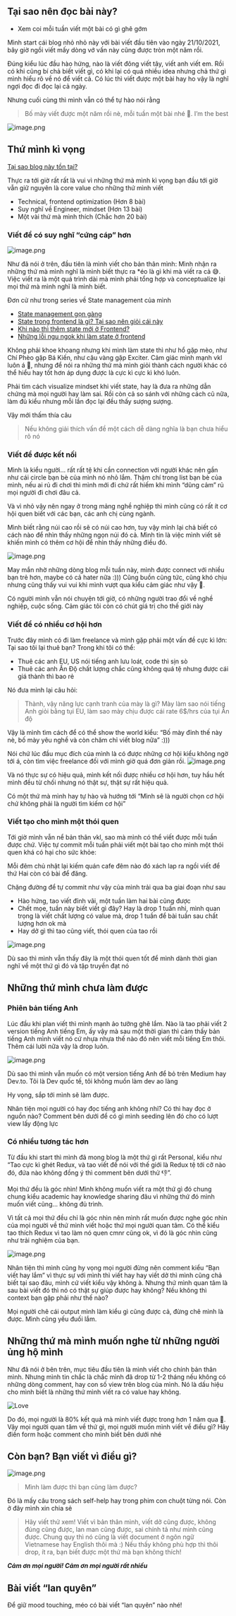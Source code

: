 ## Tại sao nên đọc bài này?

- Xem coi mỗi tuần viết một bài có gì ghê gớm

Mình start cái blog nhỏ nhỏ này với bài viết đầu tiên vào ngày 21/10/2021, bây giờ ngồi viết mấy dòng vớ vấn này cũng được tròn một năm rồi.

Đúng kiểu lúc đầu hào hứng, nào là viết đông viết tây, viết anh viết em. Rồi có khi cũng bí chả biết viết gì, có khi lại có quá nhiều idea nhưng chả thứ gì mình hiểu rõ về nó để viết cả. Có lúc thì viết được một bài hay ho vậy là nghĩ ngợi đọc đi đọc lại cả ngày.

Nhưng cuối cùng thì mình vẫn có thể tự hào nói rằng

> Bố mày viết được một năm rồi nè, mỗi tuần một bài nhé 🥷. I’m the best
> 

![image.png](https://images.viblo.asia/fec8766b-7682-48ee-84db-b5f81ad1997b.png)

## Thứ mình kì vọng

[Tại sao blog này tồn tại?](https://thanhle.blog/blog/tai-sao-blog-nay-ton-tai)

Thực ra tới giờ rất rất là vui vì những thứ mà mình kì vọng bạn đầu tới giờ vẫn giữ nguyên là core value cho những thứ mình viết

- Technical, frontend optimization (Hơn 8 bài)
- Suy nghĩ về Engineer, mindset  (Hơn 13 bài)
- Một vài thứ mà mình thích (Chắc hơn 20 bài)

### Viết để có suy nghĩ “cứng cáp” hơn

![image.png](https://images.viblo.asia/e6db3e7e-38da-4e58-aa92-09563dbdb085.png)

Như đã nói ở trên, đầu tiên là mình viết cho bản thân mình: Mình nhận ra những thứ mà mình nghĩ là mình biết thực ra *éo là gì khi mà viết ra cả 😅. Việc viết ra là một quá trình dài mà mình phải tổng hợp và conceptualize lại mọi thứ mà mình nghĩ là mình biết.

Đơn cử như trong series về State management của mình

* [State management gọn gàng](https://thanhle.blog/blog/state-management-gon-gang)
* [State trong frontend là gì? Tại sao nên giỏi cái này](https://thanhle.blog/blog/state-trong-frontend-la-gi-tai-sao-nen-gioi-cai-nay)
* [Khi nào thì thêm state mới ở Frontend?](https://thanhle.blog/blog/khi-nao-thi-them-state-moi-o-frontend)
* [Những lỗi ngu ngok khi làm state ở frontend](https://thanhle.blog/blog/nhung-loi-ngu-ngok-khi-lam-state-o-frontend)

Không phải khoe khoang nhưng khi mình làm state thì như hổ gặp mèo, như Chí Phèo gặp Bá Kiến, như cậu vàng gặp Exciter. Cảm giác mình mạnh vkl luôn á 🤨, nhưng để nói ra những thứ mà mình giỏi thành cách người khác có thể hiểu hay tốt hơn áp dụng được là cực kì cực kì khó luôn.

Phải tìm cách visualize mindset khi viết state, hay là đưa ra những dẫn chứng mà mọi người hay làm sai. Rồi còn cả so sánh với những cách cũ nữa, làm đủ kiểu nhưng mỗi lần đọc lại đều thấy sượng sượng.

Vậy mới thấm thía câu 

> Nếu không giải thích vấn đề một cách dễ dàng nghĩa là bạn chưa hiểu rõ nó
> 

### Viết để được kết nối

Mình là kiểu người… rất rất tệ khi cần connection với người khác nên gần như cái circle bạn bè của mình nó nhỏ lắm. Thậm chí trong list bạn bè của mình, nếu ai rủ đi chơi thì mình mới đi chứ rất hiếm khi mình “dũng cảm” rủ mọi người đi chơi đâu cả.

Và vì nhỏ vậy nên ngay ở trong mảng nghề nghiệp thì mình cũng có rất ít cơ hội quen biết với các bạn, các anh chị cùng ngành.

Mình biết rằng núi cao rồi sẽ có núi cao hơn, tuy vậy mình lại chả biết có cách nào để nhìn thấy những ngọn núi đó cả. Mình tin là việc mình viết sẽ khiến mình có thêm cơ hội để nhìn thấy những điều đó.

![image.png](https://images.viblo.asia/be033528-c14b-4cc4-9184-2812a9b753d9.png)

May mắn nhờ những dòng blog mỗi tuần này, mình được connect với nhiều bạn trẻ hơn, maybe có cả hater nữa :))) Cũng buồn cũng tức, cũng khó chịu nhưng cũng thấy vui vui khi mình vượt qua kiểu cảm giác như vậy 😤.

Có người mình vẫn nói chuyện tới giờ, có những người trao đổi về nghề nghiệp, cuộc sống. Cảm giác tôi còn có chút giá trị cho thế giới này

### Viết để có nhiều cơ hội hơn

Trước đây mình có đi làm freelance và mình gặp phải một vấn đề cực kì lớn: Tại sao tôi lại thuê bạn? Trong khi tôi có thể:

- Thuê các anh EU, US nói tiếng anh lưu loát, code thì sịn sò
- Thuê các anh Ấn Độ chất lượng chắc cũng không quá tệ nhưng được cái giá thành thì bao rẻ

Nó đưa mình lại câu hỏi:

> Thành, vậy năng lực cạnh tranh của mày là gì? Mày làm sao nói tiếng Anh giỏi bằng tụi EU, làm sao mày chịu được cái rate 6$/hrs của tụi Ấn độ
> 

Vậy là mình tìm cách để có thể show the world kiểu: “Bố mày đỉnh thế này nè, bố mày yêu nghề và còn chăm chỉ viết blog nữa” :)))

Nói chứ lúc đầu mục đích của mình là có được những cơ hội kiểu không ngờ tới á, còn tìm việc freelance đối với mình giờ quá đơn giản rồi.
![image.png](https://images.viblo.asia/9898a34d-0bc5-483c-868a-aabe800253e5.png)

Và nó thực sự có hiệu quả, mình kết nối được nhiều cơ hội hơn, tuy hầu hết mình đều từ chối nhưng nó thật sự, thật sự rất hiệu quả.

Có một thứ mà mình hay tự hào và hướng tới “Mình sẽ là người chọn cơ hội chứ không phải là người tìm kiếm cơ hội”

### Viết tạo cho mình một thói quen

Tới giờ mình vẫn nể bản thân vkl, sao mà mình có thể viết được mỗi tuần được chứ. Việc tự commit mỗi tuần phải viết một bài tạo cho mình một thói quen khá có hại cho sức khỏe:

Mỗi đêm chủ nhật lại kiếm quán cafe đêm nào đó xách lap ra ngồi viết để thứ Hai còn có bài để đăng.

Chặng đường để tự commit như vậy của mình trải qua ba giai đoạn như sau

- Hào hứng, tao viết đỉnh vãi, một tuần làm hai bài cũng được
- Chết mọe, tuần này biết viết gì đây? Hay là drop 1 tuần nhỉ, mình quan trọng là viết chất lượng có value mà, drop 1 tuần để bài tuần sau chất lượng hơn ok mà
- Hay dở gì thì tao cũng viết, thói quen của tao rồi

![image.png](https://images.viblo.asia/27259a3b-bc91-4415-aef5-7f05005f117e.png)

Dù sao thì mình vẫn thấy đây là một thói quen tốt để mình dành thời gian nghĩ về một thứ gì đó và tập truyền đạt nó

## Những thứ mình chưa làm được

### Phiên bản tiếng Anh

Lúc đầu khi plan viết thì mình mạnh ảo tưởng ghê lắm. Nào là tao phải viết 2 version tiếng Anh tiếng Em, ấy vậy mà sau một thời gian thì cảm thấy bản tiếng Anh mình viết nó cứ nhựa nhựa thế nào đó nên viết mỗi tiếng Em thôi. Thêm cái lười nữa vậy là drop luôn.

![image.png](https://images.viblo.asia/3e2ec997-9634-4e3e-aaba-d1c9df6835b1.png)

Dù sao thì mình vẫn muốn có một version tiếng Anh để bỏ trên Medium hay Dev.to. Tôi là Dev quốc tế, tôi không muốn làm dev ao làng

Hy vọng, sắp tới mình sẽ làm được.

Nhân tiện mọi người có hay đọc tiếng anh không nhỉ? Có thì hay đọc ở nguồn nào? Comment bên dưới để có gì mình seeding lên đó cho có lượt view lấy động lực

### Có nhiều tương tác hơn

Từ đầu khi start thì mình đã mong blog là một thứ gì rất Personal, kiểu như “Tao cực kì ghét Redux, và tao viết đề nói với thế giới là Redux tệ tới cỡ nào đó, đứa nào không đồng ý thì comment bên dưới thử 👎”.

Mọi thứ đều là góc nhìn! Mình không muốn viết ra một thứ gì đó chung chung kiểu academic hay knowledge sharing đâu vì những thứ đó mình muốn viết cũng… không đủ trình.

Vì tất cả mọi thứ đều chỉ là góc nhìn nên mình rất muốn được nghe góc nhìn của mọi người về thứ mình viết hoặc thứ mọi người quan tâm. Có thể kiểu tao thích Redux vì tao làm nó quen cmnr cũng ok, vì đó là góc nhìn cũng như trải nghiệm của bạn.

![image.png](https://images.viblo.asia/890dc33f-0db2-432f-b6b7-6d512e9814e1.png)

Nhân tiện thì mình cũng hy vọng mọi người đừng nên comment kiểu “Bạn viết hay lắm” vì thực sự với mình thì viết hay hay viết dở thì mình cũng chả biết tại sao đâu, mình cứ viết kiểu vậy không à. Nhưng thứ mình quan tâm là sau bài viết đó thì nó có thật sự giúp được hay không? Nếu không thì context bạn gặp phải như thế nào?

Mọi người chê cái output mình làm kiểu gì cũng được cả, đừng chê mình là được. Mình cũng yếu đuối lắm.

## Những thứ mà mình muốn nghe từ những người ủng hộ mình

Như đã nói ở bên trên, mục tiêu đầu tiên là mình viết cho chính bản thân mình. Nhưng mình tin chắc là chắc mình đã drop từ 1-2 tháng nếu không có những dòng comment, hay con số view trên blog của mình. Nó là dấu hiệu cho mình biết là những thứ mình viết ra có value hay không.

![Love](https://i.ibb.co/fCTNzQY/134259206-254595852670452-7916011602306984947-n-1.webp)

Do đó, mọi người là 80% kết quả mà mình viết được trong hơn 1 năm qua 🤩. Vậy mọi người quan tâm về thứ gì, mọi người muốn mình viết về điều gì? Hãy điền form hoặc comment cho mình biết bên dưới nhé

## Còn bạn? Bạn viết vì điều gì?

![image.png](https://images.viblo.asia/f53d167d-7cc7-48dc-89a6-e424dc601fd3.png)

> Mình làm được thì bạn cũng làm được?
> 

Đó là mấy câu trong sách self-help hay trong phim con chuột từng nói. Còn ở đây mình xin chia sẻ

> Hãy viết thử xem! Viết vì bản thân mình, viết dở cũng được, không đúng cũng được, lan man cũng được, sai chính tả như mình cũng được. Chung quy thì nó cũng là viết document ở ngôn ngữ Vietnamese hay English thôi mà :)
Nếu thấy không phù hợp thì thôi drop, ít ra, bạn biết được một thứ mà bạn không thích!
> 

***Cảm ơn mọi người! Cảm ơn mọi người rất nhiều***

## Bài viết “lan quyên”

Để giữ mood touching, méo có bài viết “lan quyên” nào nhé!